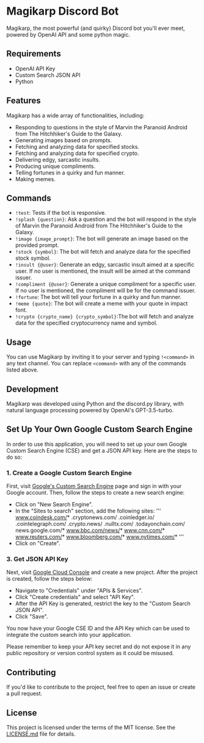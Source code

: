 # Magikarp Discord Bot

Magikarp, the most powerful (and quirky) Discord bot you'll ever meet, powered by OpenAI API and some python magic.

## Requirements
- OpenAI API Key
- Custom Search JSON API
- Python

## Features

Magikarp has a wide array of functionalities, including:

- Responding to questions in the style of Marvin the Paranoid Android from The Hitchhiker's Guide to the Galaxy.
- Generating images based on prompts.
- Fetching and analyzing data for specified stocks.
- Fetching and analyzing data for specified crypto.
- Delivering edgy, sarcastic insults.
- Producing unique compliments.
- Telling fortunes in a quirky and fun manner.
- Making memes.

## Commands

- `!test`: Tests if the bot is responsive.
- `!splash {question}`: Ask a question and the bot will respond in the style of Marvin the Paranoid Android from The Hitchhiker's Guide to the Galaxy.
- `!image {image_prompt}`: The bot will generate an image based on the provided prompt.
- `!stock {symbol}`: The bot will fetch and analyze data for the specified stock symbol.
- `!insult {@user}`: Generate an edgy, sarcastic insult aimed at a specific user. If no user is mentioned, the insult will be aimed at the command issuer.
- `!compliment {@user}`: Generate a unique compliment for a specific user. If no user is mentioned, the compliment will be for the command issuer.
- `!fortune`: The bot will tell your fortune in a quirky and fun manner.
- `!meme {quote}`: The bot will create a meme with your quote in impact font.
- `!crypto {crypto_name} {crypto_symbol}`:The bot will fetch and analyze data for the specified cryptocurrency name and symbol.

## Usage

You can use Magikarp by inviting it to your server and typing `!<command>` in any text channel. You can replace `<command>` with any of the commands listed above.

## Development

Magikarp was developed using Python and the discord.py library, with natural language processing powered by OpenAI's GPT-3.5-turbo. 

## Set Up Your Own Google Custom Search Engine

In order to use this application, you will need to set up your own Google Custom Search Engine (CSE) and get a JSON API key. Here are the steps to do so:

### 1. Create a Google Custom Search Engine

First, visit [Google's Custom Search Engine](https://cse.google.com/cse/all) page and sign in with your Google account. Then, follow the steps to create a new search engine:

- Click on "New Search Engine".
- In the "Sites to search" section, add the following sites:
'''
www.coindesk.com/*
.cryptonews.com/
.coinledger.io/
.cointelegraph.com/
.crypto.news/
.nulltx.com/
.todayonchain.com/
news.google.com/*
www.bbc.com/news/*
www.cnn.com/*
www.reuters.com/*
www.bloomberg.com/*
www.nytimes.com/*
'''
- Click on "Create".


### 3. Get JSON API Key

Next, visit [Google Cloud Console](https://console.cloud.google.com/) and create a new project. After the project is created, follow the steps below:

- Navigate to "Credentials" under "APIs & Services".
- Click "Create credentials" and select "API Key".
- After the API Key is generated, restrict the key to the "Custom Search JSON API".
- Click "Save".

You now have your Google CSE ID and the API Key which can be used to integrate the custom search into your application.

Please remember to keep your API key secret and do not expose it in any public repository or version control system as it could be misused.



## Contributing

If you'd like to contribute to the project, feel free to open an issue or create a pull request. 

## License

This project is licensed under the terms of the MIT license. See the [LICENSE.md](LICENSE.md) file for details.
